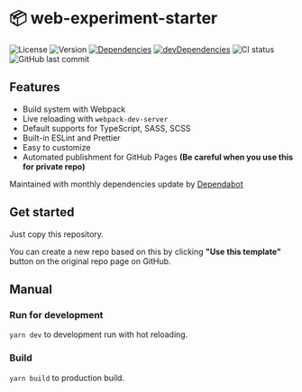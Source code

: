# 📦 web-experiment-starter

![License](https://img.shields.io/github/license/nandenjin/web-experiment-starter?style=flat-square)
![Version](https://img.shields.io/github/package-json/v/nandenjin/web-experiment-starter?style=flat-square)
[![Dependencies](https://img.shields.io/david/nandenjin/web-experiment-starter?style=flat-square)](https://david-dm.org/nandenjin/electron-ts-starter)
[![devDependencies](https://img.shields.io/david/dev/nandenjin/web-experiment-starter?style=flat-square)](https://david-dm.org/nandenjin/electron-ts-starter?type=dev)
![CI status](https://img.shields.io/github/workflow/status/nandenjin/web-experiment-starter/CI?style=flat-square)
![GitHub last commit](https://img.shields.io/github/last-commit/nandenjin/web-experiment-starter?style=flat-square)

## Features

* Build system with Webpack
* Live reloading with `webpack-dev-server`
* Default supports for TypeScript, SASS, SCSS
* Built-in ESLint and Prettier
* Easy to customize
* Automated publishment for GitHub Pages **(Be careful when you use this for private repo)**

Maintained with monthly dependencies update by [Dependabot](https://help.github.com/en/github/administering-a-repository/keeping-your-dependencies-updated-automatically)

## Get started

Just copy this repository. 

You can create a new repo based on this by clicking **"Use this template"** button on the original repo page on GitHub.

## Manual

### Run for development

`yarn dev` to development run with hot reloading.

### Build

`yarn build` to production build.
